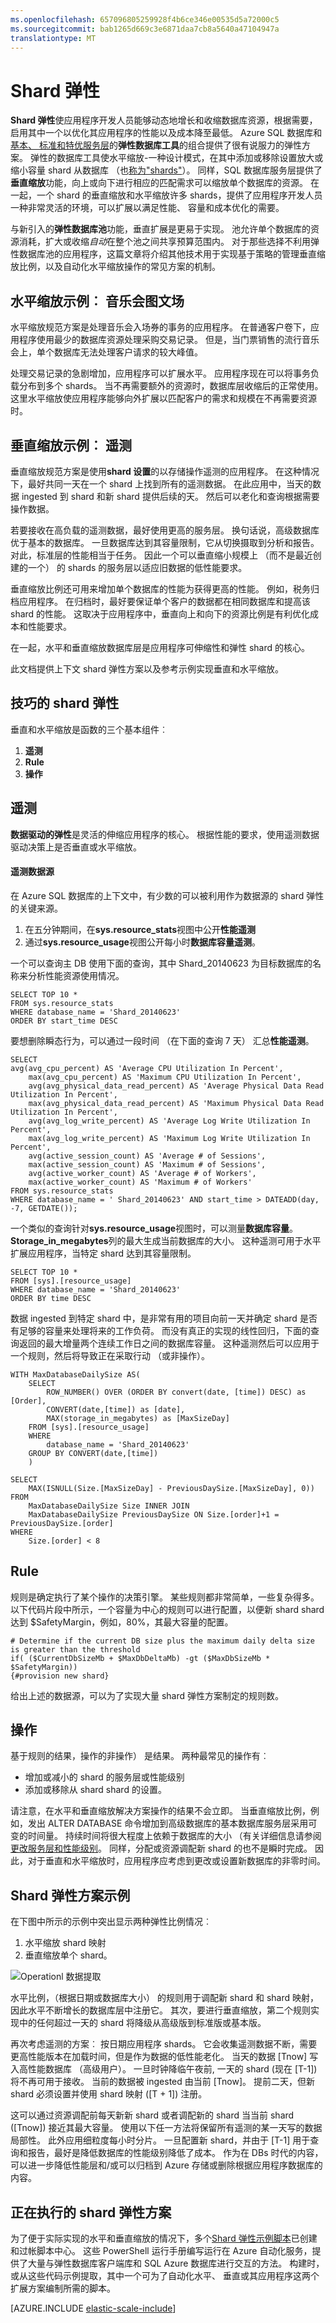 ```yaml
---
ms.openlocfilehash: 657096805259928f4b6ce346e00535d5a72000c5
ms.sourcegitcommit: bab1265d669c3e6871daa7cb8a5640a47104947a
translationtype: MT
---
```

<properties 
    pageTitle="Shard 弹性" 
    description="介绍概念并举例背后 shard 弹性，能够很容易地扩展 SQL Azure 数据库的说明。" 
    services="sql-database" 
    documentationCenter="" 
    manager="jeffreyg" 
    authors="sidneyh" 
    editor=""/>

<tags 
    ms.service="sql-database" 
    ms.workload="sql-database" 
    ms.tgt_pltfrm="na" 
    ms.devlang="na" 
    ms.topic="article" 
    ms.date="04/17/2015" 
    ms.author="sidneyh"/>

# Shard 弹性 

**Shard 弹性**使应用程序开发人员能够动态地增长和收缩数据库资源，根据需要，启用其中一个以优化其应用程序的性能以及成本降至最低。 Azure SQL 数据库和[基本、 标准和特优服务层](http://msdn.microsoft.com/library/azure/dn741340.aspx)的**弹性数据库工具**的组合提供了很有说服力的弹性方案。  弹性的数据库工具使水平缩放-一种设计模式，在其中添加或移除设置放大或缩小容量 shard 从数据库 （也[称为"shards"](sql-database-elastic-scale-glossary.md)）。 同样，SQL 数据库服务层提供了**垂直缩放**功能，向上或向下进行相应的匹配需求可以缩放单个数据库的资源。  在一起，一个 shard 的垂直缩放和水平缩放许多 shards，提供了应用程序开发人员一种非常灵活的环境，可以扩展以满足性能、 容量和成本优化的需要。

与新引入的**弹性数据库池**功能，垂直扩展是更易于实现。   池允许单个数据库的资源消耗，扩大或收缩*自动*在整个池之间共享预算范围内。 对于那些选择不利用弹性数据库池的应用程序，这篇文章将介绍其他技术用于实现基于策略的管理垂直缩放比例，以及自动化水平缩放操作的常见方案的机制。

## 水平缩放示例︰ 音乐会图文场

水平缩放规范方案是处理音乐会入场券的事务的应用程序。 在普通客户卷下，应用程序使用最少的数据库资源处理采购交易记录。  但是，当门票销售的流行音乐会上，单个数据库无法处理客户请求的较大峰值。 

处理交易记录的急剧增加，应用程序可以扩展水平。 应用程序现在可以将事务负载分布到多个 shards。 当不再需要额外的资源时，数据库层收缩后的正常使用。 这里水平缩放使应用程序能够向外扩展以匹配客户的需求和规模在不再需要资源时。   

## 垂直缩放示例︰ 遥测

垂直缩放规范方案是使用**shard 设置**的以存储操作遥测的应用程序。 在这种情况下，最好共同一天在一个 shard 上找到所有的遥测数据。 在此应用中，当天的数据 ingested 到 shard 和新 shard 提供后续的天。 然后可以老化和查询根据需要操作数据。 

若要接收在高负载的遥测数据，最好使用更高的服务层。 换句话说，高级数据库优于基本的数据库。 一旦数据库达到其容量限制，它从切换摄取到分析和报告。 对此，标准层的性能相当于任务。 因此一个可以垂直缩小规模上 （而不是最近创建的一个） 的 shards 的服务层以适应旧数据的低性能要求。 

垂直缩放比例还可用来增加单个数据库的性能为获得更高的性能。 例如，税务归档应用程序。 在归档时，最好要保证单个客户的数据都在相同数据库和提高该 shard 的性能。 这取决于应用程序中，垂直向上和向下的资源比例是有利优化成本和性能要求。 

在一起，水平和垂直缩放数据库层是应用程序可伸缩性和弹性 shard 的核心。 

此文档提供上下文 shard 弹性方案以及参考示例实现垂直和水平缩放。 

## 技巧的 shard 弹性 

垂直和水平缩放是函数的三个基本组件︰ 

1. **遥测**
2. **Rule**
3. **操作**   

## 遥测

**数据驱动的弹性**是灵活的伸缩应用程序的核心。 根据性能的要求，使用遥测数据驱动决策上是否垂直或水平缩放。  

#### 遥测数据源
在 Azure SQL 数据库的上下文中，有少数的可以被利用作为数据源的 shard 弹性的关键来源。 

1. 在五分钟期间，在**sys.resource_stats**视图中公开**性能遥测** 
2. 通过**sys.resource_usage**视图公开每小时**数据库容量遥测**。  

一个可以查询主 DB 使用下面的查询，其中 Shard_20140623 为目标数据库的名称来分析性能资源使用情况。 

    SELECT TOP 10 *  
    FROM sys.resource_stats  
    WHERE database_name = 'Shard_20140623'  
    ORDER BY start_time DESC 

要想删除瞬态行为，可以通过一段时间 （在下面的查询 7 天） 汇总**性能遥测**。 

    SELECT  
    avg(avg_cpu_percent) AS 'Average CPU Utilization In Percent', 
        max(avg_cpu_percent) AS 'Maximum CPU Utilization In Percent', 
        avg(avg_physical_data_read_percent) AS 'Average Physical Data Read Utilization In Percent', 
        max(avg_physical_data_read_percent) AS 'Maximum Physical Data Read Utilization In Percent', 
        avg(avg_log_write_percent) AS 'Average Log Write Utilization In Percent', 
        max(avg_log_write_percent) AS 'Maximum Log Write Utilization In Percent', 
        avg(active_session_count) AS 'Average # of Sessions', 
        max(active_session_count) AS 'Maximum # of Sessions', 
        avg(active_worker_count) AS 'Average # of Workers', 
        max(active_worker_count) AS 'Maximum # of Workers' 
    FROM sys.resource_stats  
    WHERE database_name = ' Shard_20140623' AND start_time > DATEADD(day, -7, GETDATE()); 

一个类似的查询针对**sys.resource_usage**视图时，可以测量**数据库容量**。 **Storage_in_megabytes**列的最大生成当前数据库的大小。 这种遥测可用于水平扩展应用程序，当特定 shard 达到其容量限制。 

    SELECT TOP 10 * 
    FROM [sys].[resource_usage] 
    WHERE database_name = 'Shard_20140623'  
    ORDER BY time DESC 

数据 ingested 到特定 shard 中，是非常有用的项目向前一天并确定 shard 是否有足够的容量来处理将来的工作负荷。 而没有真正的实现的线性回归，下面的查询返回的最大增量两个连续工作日之间的数据库容量。  这种遥测然后可以应用于一个规则，然后将导致正在采取行动 （或非操作）。 

    WITH MaxDatabaseDailySize AS( 
        SELECT 
            ROW_NUMBER() OVER (ORDER BY convert(date, [time]) DESC) as [Order], 
            CONVERT(date,[time]) as [date],  
            MAX(storage_in_megabytes) as [MaxSizeDay] 
        FROM [sys].[resource_usage] 
        WHERE  
            database_name = 'Shard_20140623' 
        GROUP BY CONVERT(date,[time]) 
        ) 
    
    SELECT 
        MAX(ISNULL(Size.[MaxSizeDay] - PreviousDaySize.[MaxSizeDay], 0)) 
    FROM  
        MaxDatabaseDailySize Size INNER JOIN 
        MaxDatabaseDailySize PreviousDaySize ON Size.[order]+1 = PreviousDaySize.[order] 
    WHERE 
        Size.[order] < 8 

## Rule  

规则是确定执行了某个操作的决策引擎。 某些规则都非常简单，一些复杂得多。 以下代码片段中所示，一个容量为中心的规则可以进行配置，以便新 shard shard 达到 $SafetyMargin，例如，80%，其最大容量的配置。

    # Determine if the current DB size plus the maximum daily delta size is greater than the threshold 
    if( ($CurrentDbSizeMb + $MaxDbDeltaMb) -gt ($MaxDbSizeMb * $SafetyMargin))  
    {#provision new shard} 

给出上述的数据源，可以为了实现大量 shard 弹性方案制定的规则数。 

## 操作  

基于规则的结果，操作的非操作） 是结果。 两种最常见的操作有︰

* 增加或减小的 shard 的服务层或性能级别 
* 添加或移除从 shard shard 的设置。

请注意，在水平和垂直缩放解决方案操作的结果不会立即。 当垂直缩放比例，例如，发出 ALTER DATABASE 命令增加到高级数据库的基本数据库服务层采用可变的时间量。 持续时间将很大程度上依赖于数据库的大小 （有关详细信息请参阅[更改服务层和性能级别](http://msdn.microsoft.com/library/azure/dn369872.aspx)。 同样，分配或资源调配新 shard 的也不是瞬时完成。 因此，对于垂直和水平缩放时，应用程序应考虑到更改或设置新数据库的非零时间。  

## Shard 弹性方案示例 

在下图中所示的示例中突出显示两种弹性比例情况︰ 
1. 水平缩放 shard 映射 
2. 垂直缩放单个 shard。  

![Operationl 数据提取][1]

水平比例，（根据日期或数据库大小） 的规则用于调配新 shard 和 shard 映射，因此水平不断增长的数据库层中注册它。 其次，要进行垂直缩放，第二个规则实现中的任何超过一天的 shard 将降级从高级版到标准版或基本版。 

再次考虑遥测的方案︰ 按日期应用程序 shards。 它会收集遥测数据不断，需要更高性能版本在加载时间，但是作为数据的低性能老化。 当天的数据 [Tnow] 写入高性能数据库 （高级用户）。 一旦时钟降临午夜前, 一天的 shard (现在 [T-1]) 将不再可用于接收。 当前的数据被 ingested 由当前 [Tnow]。 提前二天，但新 shard 必须设置并使用 shard 映射 ([T + 1]) 注册。  

这可以通过资源调配前每天新新 shard 或者调配新的 shard 当当前 shard ([Tnow]) 接近其最大容量。 使用以下任一方法将保留所有遥测的某一天写的数据局部性。 此外应用细粒度每小时分片。 一旦配置新 shard，并由于 [T-1] 用于查询和报告，最好是降低数据库的性能级别降低了成本。 作为在 DBs 时代的内容，可以进一步降低性能层和/或可以归档到 Azure 存储或删除根据应用程序数据库的内容。 

## 正在执行的 shard 弹性方案  

为了便于实际实现的水平和垂直缩放的情况下，多个[Shard 弹性示例脚本](http://go.microsoft.com/?linkid=9862617)已创建和过帐脚本中心。 这些 PowerShell 运行手册编写运行在 Azure 自动化服务，提供了大量与弹性数据库客户端库和 SQL Azure 数据库进行交互的方法。  构建时，或从这些代码示例提取，其中一个可为了自动化水平、 垂直或其应用程序这两个扩展方案编制所需的脚本。 

[AZURE.INCLUDE [elastic-scale-include](../../includes/elastic-scale-include.md)]

<!--Image references-->
[1]: ./media/sql-database-elastic-scale-elasticity/data-ingestion.png

<!--anchors-->
[遥测]:#telemetry
[Rule]:#rule
[操作]:#action
 